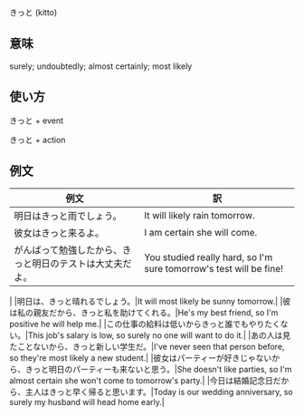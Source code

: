 きっと (kitto)

## 意味

surely; undoubtedly; almost certainly; most likely

## 使い方

きっと	    +   event

きっと	    +   action

## 例文

|例文|訳|
| --- | --- |
|明日はきっと雨でしょう。|It will likely rain tomorrow.|
|彼女はきっと来るよ。|I am certain she will come.|
|がんばって勉強したから、きっと明日のテストは大丈夫だよ。|You studied really hard, so I'm sure tomorrow's test will be fine!
|
|明日は、きっと晴れるでしょう。|It will most likely be sunny tomorrow.|
|彼は私の親友だから、きっと私を助けてくれる。|He's my best friend, so I'm positive he will help me.|
|この仕事の給料は低いからきっと誰でもやりたくない。|This job's salary is low, so surely no one will want to do it.|
|あの人は見たことないから、きっと新しい学生だ。|I've never seen that person before, so they're most likely a new student.|
|彼女はパーティーが好きじゃないから、きっと明日のパーティーも来ないと思う。|She doesn't like parties, so I'm almost certain she won't come to tomorrow's party.|
|今日は結婚記念日だから、主人はきっと早く帰ると思います。|Today is our wedding anniversary, so surely my husband will head home early.|